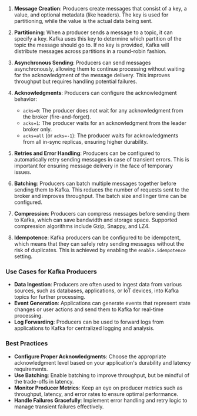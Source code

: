 
1. **Message Creation**: Producers create messages that consist of a key, a value, and optional metadata (like headers). The key is used for partitioning, while the value is the actual data being sent.

2. **Partitioning**: When a producer sends a message to a topic, it can specify a key. Kafka uses this key to determine which partition of the topic the message should go to. If no key is provided, Kafka will distribute messages across partitions in a round-robin fashion.

3. **Asynchronous Sending**: Producers can send messages asynchronously, allowing them to continue processing without waiting for the acknowledgment of the message delivery. This improves throughput but requires handling potential failures.

4. **Acknowledgments**: Producers can configure the acknowledgment behavior:
   - `acks=0`: The producer does not wait for any acknowledgment from the broker (fire-and-forget).
   - `acks=1`: The producer waits for an acknowledgment from the leader broker only.
   - `acks=all` (or `acks=-1`): The producer waits for acknowledgments from all in-sync replicas, ensuring higher durability.

5. **Retries and Error Handling**: Producers can be configured to automatically retry sending messages in case of transient errors. This is important for ensuring message delivery in the face of temporary issues.

6. **Batching**: Producers can batch multiple messages together before sending them to Kafka. This reduces the number of requests sent to the broker and improves throughput. The batch size and linger time can be configured.

7. **Compression**: Producers can compress messages before sending them to Kafka, which can save bandwidth and storage space. Supported compression algorithms include Gzip, Snappy, and LZ4.

8. **Idempotence**: Kafka producers can be configured to be idempotent, which means that they can safely retry sending messages without the risk of duplicates. This is achieved by enabling the `enable.idempotence` setting.

### Use Cases for Kafka Producers

- **Data Ingestion**: Producers are often used to ingest data from various sources, such as databases, applications, or IoT devices, into Kafka topics for further processing.
- **Event Generation**: Applications can generate events that represent state changes or user actions and send them to Kafka for real-time processing.
- **Log Forwarding**: Producers can be used to forward logs from applications to Kafka for centralized logging and analysis.

### Best Practices

- **Configure Proper Acknowledgments**: Choose the appropriate acknowledgment level based on your application's durability and latency requirements.
- **Use Batching**: Enable batching to improve throughput, but be mindful of the trade-offs in latency.
- **Monitor Producer Metrics**: Keep an eye on producer metrics such as throughput, latency, and error rates to ensure optimal performance.
- **Handle Failures Gracefully**: Implement error handling and retry logic to manage transient failures effectively.